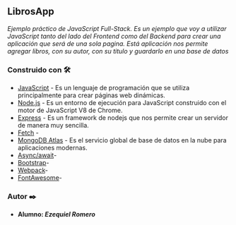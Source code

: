 ## LibrosApp

_Ejemplo práctico de JavaScript Full-Stack. Es un ejemplo que voy a utilizar JavaScript tanto del lado del Frontend como del Backend para crear una aplicación que será de una sola pagina. Está aplicación nos permite agregar libros, con su autor, con su titulo y guardarlo en una base de datos_

### Construido con 🛠️

* [JavaScript](https://developer.mozilla.org/es/docs/Web/JavaScript) - Es un lenguaje de programación que se utiliza principalmente para crear páginas web dinámicas.
* [Node.js](https://nodejs.org/es/) - Es un entorno de ejecución para JavaScript construido con el motor de JavaScript V8 de Chrome.
* [Express](https://expressjs.com/es/) - Es un framework de nodejs que nos permite crear un servidor de manera muy sencilla.
* [Fetch](https://developer.mozilla.org/es/docs/Web/API/Fetch_API/Utilizando_Fetch) - 
* [MongoDB Atlas](https://www.mongodb.com/cloud/atlas) - Es el servicio global de base de datos en la nube para aplicaciones modernas.
* [Async/await]()- 
* [Bootstrap]()- 
* [Webpack]()- 
* [FontAwesome]()- 


### Autor ✒️
* **Alumno: _Ezequiel Romero_** 

